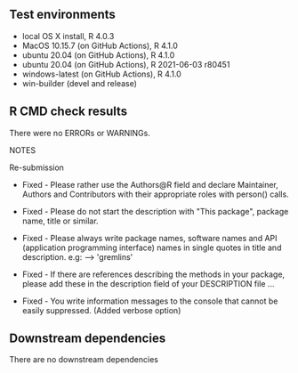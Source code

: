 ## Test environments
* local OS X install, R 4.0.3
* MacOS 10.15.7 (on GitHub Actions), R 4.1.0
* ubuntu 20.04 (on GitHub Actions), R 4.1.0
* ubuntu 20.04 (on GitHub Actions), R 2021-06-03 r80451
* windows-latest (on GitHub Actions), R 4.1.0
* win-builder (devel and release)

## R CMD check results
There were no ERRORs or WARNINGs.

NOTES

Re-submission

* Fixed - Please rather use the Authors@R field and declare Maintainer, Authors and Contributors with their appropriate roles with person() calls.

* Fixed - Please do not start the description with "This package", package name, title or similar.

* Fixed - Please always write package names, software names and API (application programming interface) names in single quotes in title and description. e.g: --> 'gremlins'

* Fixed - If there are references describing the methods in your package, please add these in the description field of your DESCRIPTION file ...

* Fixed - You write information messages to the console that cannot be easily suppressed. (Added verbose option)



## Downstream dependencies
There are no downstream dependencies
